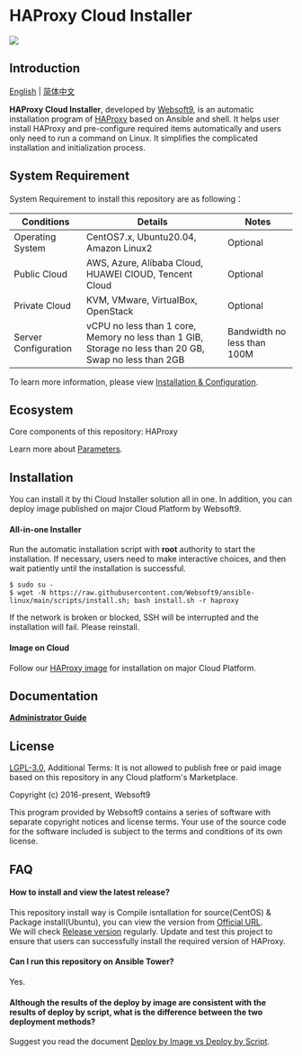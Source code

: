 # HAProxy Cloud Installer

![](https://libs.websoft9.com/common/websott9-cloud-installer.png) 

## Introduction

[English](/README.md) | [简体中文](/README-zh.md)  

**HAProxy Cloud Installer**, developed by [Websoft9](https://www.websoft9.com), is an automatic installation program of [HAProxy](http://www.haproxy.org/) based on Ansible and shell. It helps user install HAProxy and pre-configure required items automatically and users only need to run a command on Linux. It simplifies the complicated installation and initialization process.  

## System Requirement

System Requirement to install this repository are as following：

| Conditions       | Details                               | Notes                |
| ------------------- | --------------------------------| -------------------- |
| Operating System   | CentOS7.x, Ubuntu20.04, Amazon Linux2 | Optional                 |
| Public Cloud     | AWS, Azure, Alibaba Cloud, HUAWEI ClOUD, Tencent Cloud    | Optional                 |
| Private Cloud     | KVM, VMware, VirtualBox, OpenStack    | Optional                 |
| Server Configuration | vCPU no less than 1 core, Memory no less than 1 GIB, Storage no less than 20 GB, Swap no less than 2GB |Bandwidth no less than 100M|

To learn more information, please view [Installation & Configuration](http://www.haproxy.org/#docs).

## Ecosystem

Core components of this repository: HAProxy

Learn more about [Parameters](/docs/stack-components.md).

## Installation

You can install it by thi Cloud Installer solution all in one. In addition, you can deploy image published on major Cloud Platform by Websoft9.

#### All-in-one Installer

Run the automatic installation script with **root** authority to start the installation. If necessary, users need to make interactive choices, and then wait patiently until the installation is successful.

```
$ sudo su -
$ wget -N https://raw.githubusercontent.com/Websoft9/ansible-linux/main/scripts/install.sh; bash install.sh -r haproxy
```

If the network is broken or blocked, SSH will be interrupted and the installation will fail. Please reinstall.

#### Image on Cloud 

Follow our [HAProxy image](https://apps.websoft9.com/haproxy) for installation on major Cloud Platform.

## Documentation

**[Administrator Guide](https://support.websoft9.com/docs/haproxy)** 

## License

[LGPL-3.0](/License.md), Additional Terms: It is not allowed to publish free or paid image based on this repository in any Cloud platform's Marketplace.

Copyright (c) 2016-present, Websoft9

This program provided by Websoft9 contains a series of software with separate copyright notices and license terms. Your use of the source code for the software included is subject to the terms and conditions of its own license.

## FAQ

#### How to install and view the latest release?

This repository install way is Compile isntallation for source(CentOS) & Package install(Ubuntu), you can  view the version from [Official URL](http://www.haproxy.org/).  
We will check [Release version](https://github.com/Websoft9/ansible-haproxy/releases) regularly. Update and test this project to ensure that users can successfully install the required version of HAProxy.

#### Can I run this repository on Ansible Tower? 

Yes.

#### Although the results of the deploy by image are consistent with the results of deploy by script, what is the difference between the two deployment methods?

Suggest you read the document [Deploy by Image vs Deploy by Script](https://support.websoft9.com/docs/faq/bz-product.html#deployment-comparison).

